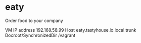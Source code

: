 # eaty
Order food to your company

VM IP address 192.168.58.99
Host eaty.tastyhouse.io.local.trunk
Docroot/SynchronizedDir /vagrant
